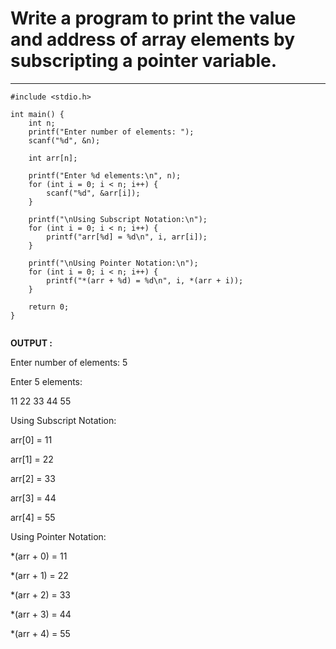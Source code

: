 # Write a program to print the value and address of array elements by subscripting  a pointer variable.
----
```
#include <stdio.h>

int main() {
    int n;
    printf("Enter number of elements: ");
    scanf("%d", &n);

    int arr[n];

    printf("Enter %d elements:\n", n);
    for (int i = 0; i < n; i++) {
        scanf("%d", &arr[i]);
    }

    printf("\nUsing Subscript Notation:\n");
    for (int i = 0; i < n; i++) {
        printf("arr[%d] = %d\n", i, arr[i]);
    }

    printf("\nUsing Pointer Notation:\n");
    for (int i = 0; i < n; i++) {
        printf("*(arr + %d) = %d\n", i, *(arr + i));
    }

    return 0;
}


```

__OUTPUT :__

Enter number of elements: 5

Enter 5 elements:

11 22 33 44 55

Using Subscript Notation:

arr[0] = 11

arr[1] = 22

arr[2] = 33

arr[3] = 44

arr[4] = 55

Using Pointer Notation:

*(arr + 0) = 11

*(arr + 1) = 22

*(arr + 2) = 33

*(arr + 3) = 44

*(arr + 4) = 55

